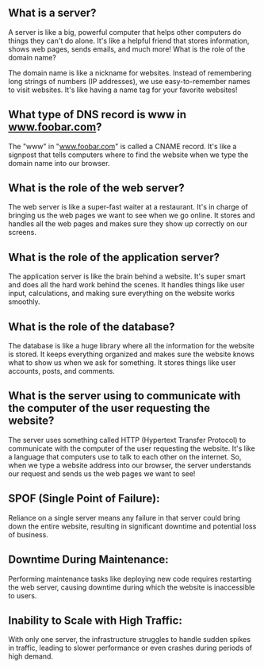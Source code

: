 ## What is a server?

A server is like a big, powerful computer that helps other computers do things they can't do alone. It's like a helpful friend that stores information, shows web pages, sends emails, and much more!
What is the role of the domain name?

The domain name is like a nickname for websites. Instead of remembering long strings of numbers (IP addresses), we use easy-to-remember names to visit websites. It's like having a name tag for your favorite websites!

## What type of DNS record is www in www.foobar.com?

The "www" in "www.foobar.com" is called a CNAME record. It's like a signpost that tells computers where to find the website when we type the domain name into our browser.

## What is the role of the web server?

The web server is like a super-fast waiter at a restaurant. It's in charge of bringing us the web pages we want to see when we go online. It stores and handles all the web pages and makes sure they show up correctly on our screens.

## What is the role of the application server?

The application server is like the brain behind a website. It's super smart and does all the hard work behind the scenes. It handles things like user input, calculations, and making sure everything on the website works smoothly.

## What is the role of the database?

The database is like a huge library where all the information for the website is stored. It keeps everything organized and makes sure the website knows what to show us when we ask for something. It stores things like user accounts, posts, and comments.

## What is the server using to communicate with the computer of the user requesting the website?

The server uses something called HTTP (Hypertext Transfer Protocol) to communicate with the computer of the user requesting the website. It's like a language that computers use to talk to each other on the internet. So, when we type a website address into our browser, the server understands our request and sends us the web pages we want to see!

## SPOF (Single Point of Failure):

Reliance on a single server means any failure in that server could bring down the entire website, resulting in significant downtime and potential loss of business.

## Downtime During Maintenance:

Performing maintenance tasks like deploying new code requires restarting the web server, causing downtime during which the website is inaccessible to users.

## Inability to Scale with High Traffic:

With only one server, the infrastructure struggles to handle sudden spikes in traffic, leading to slower performance or even crashes during periods of high demand.
